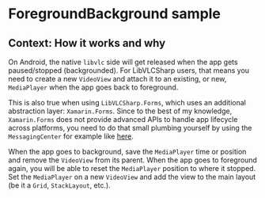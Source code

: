 # ForegroundBackground sample

## Context: How it works and why

On Android, the native `libvlc` side will get released when the app gets paused/stopped (backgrounded). For LibVLCSharp users, that means you need to create a new `VideoView` and attach it to an existing, or new, `MediaPlayer` when the app goes back to foreground.

This is also true when using `LibVLCSharp.Forms`, which uses an additional abstraction layer: `Xamarin.Forms`. Since to the best of my knowledge, `Xamarin.Forms` does not provide advanced  APIs to handle app lifecycle across platforms, you need to do that small plumbing yourself by using the `MessagingCenter` for example like [here](https://code.videolan.org/mfkl/libvlcsharp-samples/commit/0af12636ac19710dc4e11b6f617a4fb36c7b86c3#cfde8b78cf808618fa580efa9007445c112443b3_0_28).

When the app goes to background, save the `MediaPlayer` time or position and remove the `VideoView` from its parent. 
When the app goes to foreground again, you will be able to reset the `MediaPlayer` position to where it stopped. Set the `MediaPlayer` on a new `VideoView` and add the view to the main layout (be it a `Grid`, `StackLayout`, etc.).
